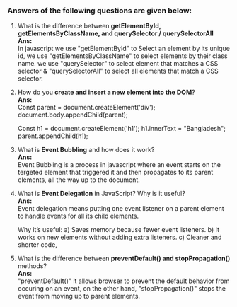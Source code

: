 ### Answers of the following questions are given below: <br>

1. What is the difference between **getElementById, getElementsByClassName, and querySelector / querySelectorAll**<br>
   <b>Ans:</b><br>
   In javascript we use "getElementById" to Select an element by its unique id, we use "getElementsByClassName" to select elements by their class name. we use "querySelector" to select element that matches a CSS selector & "querySelectorAll" to select all elements that match a CSS selector.

2. How do you **create and insert a new element into the DOM**?<br>
   <b>Ans:</b><br>
   Const parent = document.createElement('div');
   document.body.appendChild(parent);

   Const h1 = document.createElement('h1');
   h1.innerText = "Bangladesh";
   parent.appendChild(h1);

3. What is **Event Bubbling** and how does it work?<br>
   <b>Ans:</b><br>
   Event Bubbling is a process in javascript where an event starts on the tergeted element that triggered it and then propagates to its parent elements, all the way up to the document.

4. What is **Event Delegation** in JavaScript? Why is it useful?<br>
   <b>Ans:</b><br>
   Event delegation means putting one event listener on a parent element to handle events for all its child elements.

   Why it’s useful:
   a) Saves memory because fewer event listeners.
   b) It works on new elements without adding extra listeners.
   c) Cleaner and shorter code,

5. What is the difference between **preventDefault() and stopPropagation()** methods?<br>
   <b>Ans:</b><br>
   "preventDefault()" it allows browser to prevent the default behavior from occuring on an event, on the other hand, "stopPropagation()" stops the event from moving up to parent elements.
